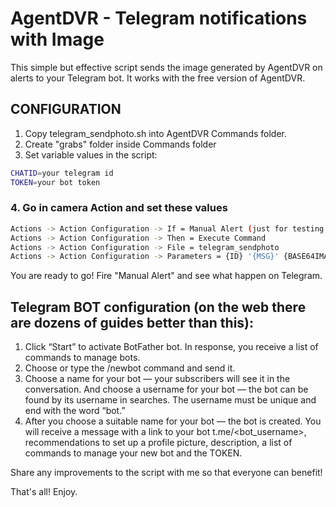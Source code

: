 # AgentDVR - Telegram notifications with Image

This simple but effective script sends the image generated by AgentDVR on alerts to your Telegram bot.
It works with the free version of AgentDVR.

## CONFIGURATION

1. Copy telegram_sendphoto.sh into AgentDVR Commands folder.
2. Create "grabs" folder inside Commands folder
3. Set variable values in the script:

```bash
CHATID=your telegram id
TOKEN=your bot token
```

### 4. Go in camera Action and set these values

```bash
Actions -> Action Configuration -> If = Manual Alert (just for testing purposes)
Actions -> Action Configuration -> Then = Execute Command
Actions -> Action Configuration -> File = telegram_sendphoto
Actions -> Action Configuration -> Parameters = {ID} '{MSG}' {BASE64IMAGE}
```

You are ready to go! Fire "Manual Alert" and see what happen on Telegram.

## Telegram BOT configuration (on the web there are dozens of guides better than this):

1. Click “Start” to activate BotFather bot. In response, you receive a list of commands to manage bots.
2. Choose or type the /newbot command and send it.
3. Choose a name for your bot — your subscribers will see it in the conversation. And choose a username for your bot — the bot can be found by its username in searches. The username must be unique and end with the word “bot.”
4. After you choose a suitable name for your bot — the bot is created. You will receive a message with a link to your bot t.me/<bot_username>, recommendations to set up a profile picture, description, a list of commands to manage your new bot and the TOKEN.

Share any improvements to the script with me so that everyone can benefit!

That's all! Enjoy.
